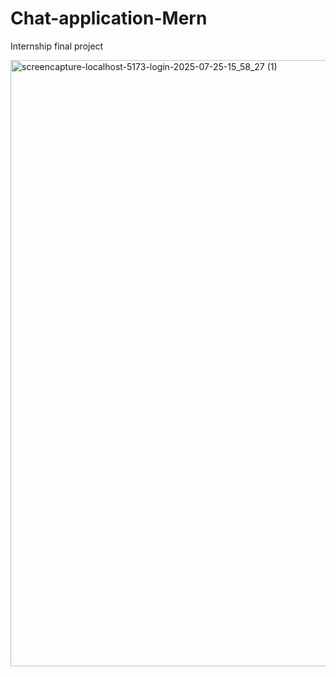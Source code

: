 # Chat-application-Mern
Internship final project

<img width="1920" height="970" alt="screencapture-localhost-5173-login-2025-07-25-15_58_27 (1)" src="https://github.com/user-attachments/assets/bce44447-5379-404e-a715-75df7f3d9260" />

